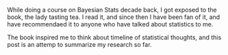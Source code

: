 

While doing a course on Bayesian Stats decade back, I got exposed to the book, the lady tasting tea. I read it, and since then I have been fan of it, and have recommendaed it to anyone who have talked about statistics to me.

The book inspired me to think about timeline of statistical thoughts, and this post is an attemp to summarize my research so far.



<!--stackedit_data:
eyJoaXN0b3J5IjpbNzc3NjM1MzAzXX0=
-->